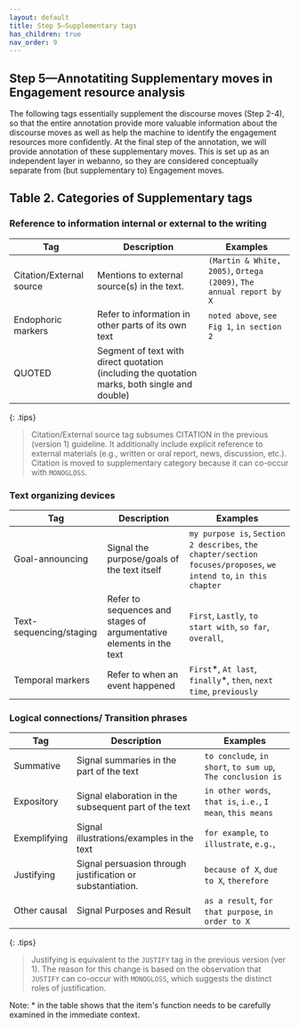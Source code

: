 ```yaml
---
layout: default
title: Step 5–Supplementary tags
has_children: true
nav_order: 9
---
```


## Step 5—Annotatiting Supplementary moves in Engagement resource analysis

The following tags essentially supplement the discourse moves (Step 2-4), so that the entire annotation provide more valuable information about the discourse moves as well as help the machine to identify the engagement resources more confidently.
At the final step of the annotation, we will provide annotation of these supplementary moves. This is set up as an independent layer in webanno, so they are considered conceptually separate from (but supplementary to) Engagement moves.


## Table 2. Categories of Supplementary tags 

### Reference to information internal or external to the writing

| Tag                      | Description                                                                                   | Examples                                                            |
| ------------------------ | --------------------------------------------------------------------------------------------- | ------------------------------------------------------------------- |
| Citation/External source | Mentions to external source(s) in the text.                                                   | `(Martin & White, 2005)`, `Ortega (2009)`, `The annual report by X` |
| Endophoric markers       | Refer to information in other parts of its own text                                           | `noted above`, `see Fig 1`, `in section 2`                          |
| QUOTED                   | Segment of text with direct quotation (including the quotation marks, both single and double) |                                                                     |

{: .tips}
> Citation/External source tag subsumes CITATION in the previous (version 1) guideline. It additionally include explicit reference to external materials (e.g., written or oral report, news, discussion, etc.).
> Citation is moved to supplementary category because it can co-occur with `MONOGLOSS`.

### Text organizing devices

| Tag                     | Description                                                         | Examples                                                                                                          |
| ----------------------- | ------------------------------------------------------------------- | ----------------------------------------------------------------------------------------------------------------- |
| Goal-announcing         | Signal the purpose/goals of the text itself                         | `my purpose is`, `Section 2 describes`, `the chapter/section focuses/proposes`, `we intend to`, `in this chapter` |
| Text-sequencing/staging | Refer to sequences and stages of argumentative elements in the text | `First`, `Lastly`, `to start with`, `so far`, `overall`,                                                          |
| Temporal markers        | Refer to when an event happened                                     | `First`\*, `At last`, `finally`\*, `then`, `next time`, `previously`                                              |

### Logical connections/ Transition phrases

| Tag          | Description                                                | Examples                                                    |
| ------------ | ---------------------------------------------------------- | ----------------------------------------------------------- |
| Summative    | Signal summaries in the part of the text                   | `to conclude`, `in short`, `to sum up`, `The conclusion is` |
| Expository   | Signal elaboration in the subsequent part of the text      | `in other words`, `that is`, `i.e.`, `I mean`, `this means` |
| Exemplifying | Signal illustrations/examples in the text                  | `for example`, `to illustrate`, `e.g.`,                     |
| Justifying   | Signal persuasion through justification or substantiation. | `because of X`, `due to X`, `therefore`                     |
| Other causal | Signal Purposes and Result                                 | `as a result`, `for that purpose`, `in order to X`          |

{: .tips}
> Justifying is equivalent to the `JUSTIFY` tag in the previous version (ver 1). The reason for this change is based on the observation that `JUSTIFY` can co-occur with `MONOGLOSS`, which suggests the distinct roles of justification.


Note: * in the table shows that the item's function needs to be carefully examined in the immediate context.



